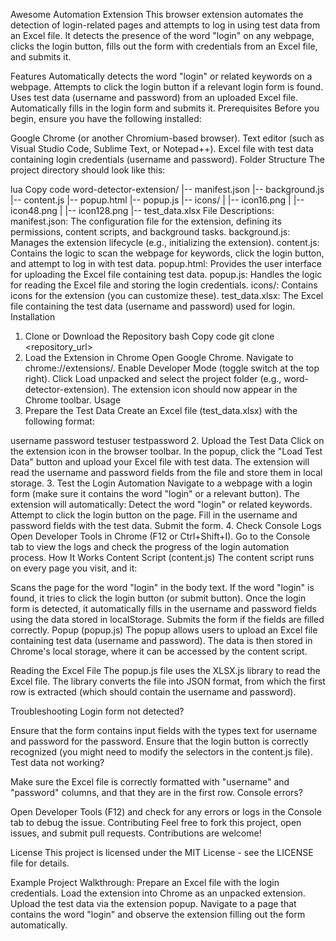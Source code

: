 Awesome Automation Extension
This browser extension automates the detection of login-related pages and attempts to log in using test data from an Excel file. It detects the presence of the word "login" on any webpage, clicks the login button, fills out the form with credentials from an Excel file, and submits it.

Features
Automatically detects the word "login" or related keywords on a webpage.
Attempts to click the login button if a relevant login form is found.
Uses test data (username and password) from an uploaded Excel file.
Automatically fills in the login form and submits it.
Prerequisites
Before you begin, ensure you have the following installed:

Google Chrome (or another Chromium-based browser).
Text editor (such as Visual Studio Code, Sublime Text, or Notepad++).
Excel file with test data containing login credentials (username and password).
Folder Structure
The project directory should look like this:

lua
Copy code
word-detector-extension/
|-- manifest.json
|-- background.js
|-- content.js
|-- popup.html
|-- popup.js
|-- icons/
|    |-- icon16.png
|    |-- icon48.png
|    |-- icon128.png
|-- test_data.xlsx
File Descriptions:
manifest.json: The configuration file for the extension, defining its permissions, content scripts, and background tasks.
background.js: Manages the extension lifecycle (e.g., initializing the extension).
content.js: Contains the logic to scan the webpage for keywords, click the login button, and attempt to log in with test data.
popup.html: Provides the user interface for uploading the Excel file containing test data.
popup.js: Handles the logic for reading the Excel file and storing the login credentials.
icons/: Contains icons for the extension (you can customize these).
test_data.xlsx: The Excel file containing the test data (username and password) used for login.
Installation
1. Clone or Download the Repository
bash
Copy code
git clone <repository_url>
2. Load the Extension in Chrome
Open Google Chrome.
Navigate to chrome://extensions/.
Enable Developer Mode (toggle switch at the top right).
Click Load unpacked and select the project folder (e.g., word-detector-extension).
The extension icon should now appear in the Chrome toolbar.
Usage
1. Prepare the Test Data
Create an Excel file (test_data.xlsx) with the following format:

username	password
testuser	testpassword
2. Upload the Test Data
Click on the extension icon in the browser toolbar.
In the popup, click the "Load Test Data" button and upload your Excel file with test data.
The extension will read the username and password fields from the file and store them in local storage.
3. Test the Login Automation
Navigate to a webpage with a login form (make sure it contains the word "login" or a relevant button).
The extension will automatically:
Detect the word "login" or related keywords.
Attempt to click the login button on the page.
Fill in the username and password fields with the test data.
Submit the form.
4. Check Console Logs
Open Developer Tools in Chrome (F12 or Ctrl+Shift+I).
Go to the Console tab to view the logs and check the progress of the login automation process.
How It Works
Content Script (content.js)
The content script runs on every page you visit, and it:

Scans the page for the word "login" in the body text.
If the word "login" is found, it tries to click the login button (or submit button).
Once the login form is detected, it automatically fills in the username and password fields using the data stored in localStorage.
Submits the form if the fields are filled correctly.
Popup (popup.js)
The popup allows users to upload an Excel file containing test data (username and password). The data is then stored in Chrome's local storage, where it can be accessed by the content script.

Reading the Excel File
The popup.js file uses the XLSX.js library to read the Excel file. The library converts the file into JSON format, from which the first row is extracted (which should contain the username and password).

Troubleshooting
Login form not detected?

Ensure that the form contains input fields with the types text for username and password for the password.
Ensure that the login button is correctly recognized (you might need to modify the selectors in the content.js file).
Test data not working?

Make sure the Excel file is correctly formatted with "username" and "password" columns, and that they are in the first row.
Console errors?

Open Developer Tools (F12) and check for any errors or logs in the Console tab to debug the issue.
Contributing
Feel free to fork this project, open issues, and submit pull requests. Contributions are welcome!

License
This project is licensed under the MIT License - see the LICENSE file for details.

Example Project Walkthrough:
Prepare an Excel file with the login credentials.
Load the extension into Chrome as an unpacked extension.
Upload the test data via the extension popup.
Navigate to a page that contains the word "login" and observe the extension filling out the form automatically.